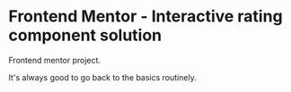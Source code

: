 # Frontend Mentor - Interactive rating component solution

Frontend mentor project.

It's always good to go back to the basics routinely.